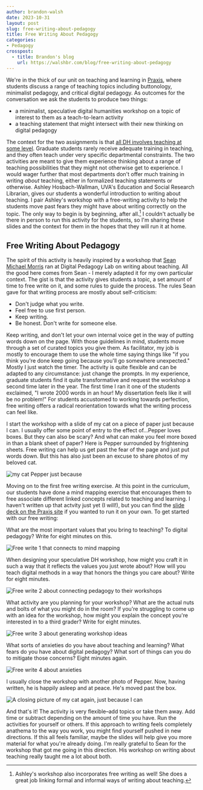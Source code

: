 ```yaml
---
author: brandon-walsh
date: 2023-10-31
layout: post
slug: free-writing-about-pedagogy
title: Free Writing About Pedagogy
categories:
- Pedagogy
crosspost:
  - title: Brandon's blog
    url: https://walshbr.com/blog/free-writing-about-pedagogy
---
```

We're in the thick of our unit on teaching and learning in [Praxis](https://praxis.scholarslab.org/curriculum/2023-2024/), where students discuss a range of teaching topics including buttonology, minimalist pedagogy, and critical digital pedagogy. As outcomes for the conversation we ask the students to produce two things: 

* a minimalist, speculative digital humanities workshop on a topic of interest to them as a teach-to-learn activity
* a teaching statement that might intersect with their new thinking on digital pedagogy

The context for the two assignments is that [all DH involves teaching at some level](https://scholarslab.lib.virginia.edu/blog/dh-is-teaching/). Graduate students rarely receive adequate training in teaching, and they often teach under very specific departmental constraints. The two activities are meant to give them experience thinking about a range of teaching possibilities that they might not otherwise get to experience. I would wager further that most departments don't offer much training in writing *about* teaching, either in formalized teaching statements or otherwise. Ashley Hosbach-Wallman, UVA's Education and Social Research Librarian, gives our students a wonderful introduction to writing about teaching. I pair Ashley's workshop with a free-writing activity to help the students move past fears they might have about writing correctly on the topic. The only way to begin is by beginning, after all.[^1] I couldn't actually be there in person to run this activity for the students, so I'm sharing these slides and the context for them in the hopes that they will run it at home. 

## Free Writing About Pedagogy

The spirit of this activity is heavily inspired by a workshop that [Sean Michael Morris](https://www.seanmichaelmorris.com/) ran at Digital Pedagogy Lab on writing about teaching. All the good here comes from Sean - I merely adapted it for my own particular context. The gist is that the activity gives students a topic, a set amount of time to free write on it, and some rules to guide the process. The rules Sean gave for that writing process are mostly about self-criticism:

* Don't judge what you write.
* Feel free to use first person.
* Keep writing.
* Be honest. Don't write for someone else.

Keep writing, and don't let your own internal voice get in the way of putting words down on the page. With those guidelines in mind, students move through a set of curated topics you give them. As facilitator, my job is mostly to encourage them to use the whole time saying things like "if you think you're done keep going because you'll go somewhere unexpected." Mostly I just watch the timer. The activity is quite flexible and can be adapted to any circumstance: just change the prompts. In my experience, graduate students find it quite transformative and request the workshop a second time later in the year. The first time I ran it one of the students exclaimed, "I wrote 2000 words in an hour! My dissertation feels like it will be no problem!" For students accustomed to working towards perfection, free writing offers a radical reorientation towards what the writing process can feel like.

I start the workshop with a slide of my cat on a piece of paper just because I can. I usually offer some point of entry to the effect of…Pepper loves boxes. But they can also be scary? And what can make you feel more boxed in than a blank sheet of paper? Here is Pepper surrounded by frightening sheets. Free writing can help us get past the fear of the page and just put words down. But this has also just been an excuse to share photos of my beloved cat.

![my cat Pepper just because](/assets/post-media/free-writing-about-pedagogy/1.png)

Moving on to the first free writing exercise. At this point in the curriculum, our students have done a mind mapping exercise that encourages them to free associate different linked concepts related to teaching and learning. I haven't written up that actvity just yet (I will!), but you can find the [slide deck on the Praxis site](https://praxis.scholarslab.org/assets/mind-mapping-your-pedagogy.pptx) if you wanted to run it on your own. To get started with our free writing:

What are the most important values that you bring to teaching? To digital pedagogy? Write for eight minutes on this. 

![Free write 1 that connects to mind mapping](/assets/post-media/free-writing-about-pedagogy/2.png)

When designing your speculative DH workshop, how might you craft it in such a way that it reflects the values you just wrote about? How will you teach digital methods in a way that honors the things you care about? Write for eight minutes.

![Free write 2 about connecting pedagogy to their workshops](/assets/post-media/free-writing-about-pedagogy/3.png)

What activity are you planning for your workshop? What are the actual nuts and bolts of what you might do in the room? If you're struggling to come up with an idea for the workshop, how might you explain the concept you're interested in to a third grader? Write for eight minutes.

![Free write 3 about generating workshop ideas](/assets/post-media/free-writing-about-pedagogy/4.png)

What sorts of anxieties do you have about teaching and learning? What fears do you have about digital pedagogy? What sort of things can you do to mitigate those concerns? Eight minutes again.

![Free write 4 about anxieties](/assets/post-media/free-writing-about-pedagogy/5.png)

I usually close the workshop with another photo of Pepper. Now, having written, he is happily asleep and at peace. He's moved past the box.

![A closing picture of my cat again, just because I can](/assets/post-media/free-writing-about-pedagogy/6.png)

And that's it! The activity is very flexible–add topics or take them away. Add time or subtract depending on the amount of time you have. Run the activities for yourself or others. If this approach to writing feels completely anathema to the way you work, you might find yourself pushed in new directions. If this all feels familiar, maybe the slides will help give you more material for what you're already doing. I'm really grateful to Sean for the workshop that got me going in this direction. His workshop on writing about teaching really taught me a lot about both.

[^1]: Ashley's workshop also incorporates free writing as well! She does a great job linking formal and informal ways of writing about teaching.
